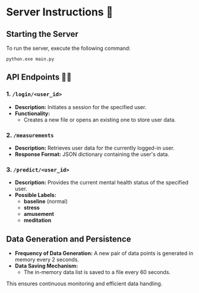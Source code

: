 # Server Instructions 🏃

## Starting the Server
To run the server, execute the following command:
```
python.exe main.py
```

## API Endpoints 🔹🔚

### 1. **`/login/<user_id>`**
- **Description:** Initiates a session for the specified user.
- **Functionality:**
  - Creates a new file or opens an existing one to store user data.

### 2. **`/measurements`**
- **Description:** Retrieves user data for the currently logged-in user.
- **Response Format:** JSON dictionary containing the user's data.

### 3. **`/predict/<user_id>`**
- **Description:** Provides the current mental health status of the specified user.
- **Possible Labels:**
  - **baseline** (normal)
  - **stress**
  - **amusement**
  - **meditation**

## Data Generation and Persistence
- **Frequency of Data Generation:** A new pair of data points is generated in memory every 2 seconds.
- **Data Saving Mechanism:**
  - The in-memory data list is saved to a file every 60 seconds.

This ensures continuous monitoring and efficient data handling.

